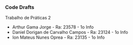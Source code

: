 ### Code Drafts

Trabalho de Práticas 2

* Arthur Gama Jorge                    - Ra: 23578  - 1o Info
* Daniel Dorigan de Carvalho Campos    - Ra: 23124  - 1o Info
* Ion Mateus Nunes Oprea               - Ra: 23135  - 1o Info
